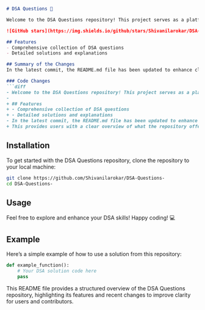 ```markdown
# DSA Questions 🚀

Welcome to the DSA Questions repository! This project serves as a platform for developers and learners to practice and enhance their skills in Data Structures and Algorithms (DSA). This repository is designed to help you improve your understanding of various data structures and algorithms through a collection of questions and solutions.

![GitHub stars](https://img.shields.io/github/stars/Shivanilarokar/DSA-Questions-?style=social) ![Forks](https://img.shields.io/github/forks/Shivanilarokar/DSA-Questions-?style=social)

## Features
- Comprehensive collection of DSA questions
- Detailed solutions and explanations

## Summary of the Changes
In the latest commit, the README.md file has been updated to enhance clarity and structure by adding a dedicated **Features** section. This provides users with a clear overview of what the repository offers.

### Code Changes
```diff
- Welcome to the DSA Questions repository! This project serves as a platform for developers and learners to practice and enhance their skills in Data Structures and Algorithms (DSA). This repository is designed to help you improve your understanding of various data structures and algorithms through a collection of questions and solutions.
- 
+ ## Features
+ - Comprehensive collection of DSA questions
+ - Detailed solutions and explanations
- In the latest commit, the README.md file has been updated to enhance clarity and structure by adding a dedicated **Features** section.
+ This provides users with a clear overview of what the repository offers.
```

## Installation
To get started with the DSA Questions repository, clone the repository to your local machine:

```bash
git clone https://github.com/Shivanilarokar/DSA-Questions-
cd DSA-Questions-
```

## Usage
Feel free to explore and enhance your DSA skills! Happy coding! 💻

## Example
Here’s a simple example of how to use a solution from this repository:
```python
def example_function():
    # Your DSA solution code here
    pass
```

This README file provides a structured overview of the DSA Questions repository, highlighting its features and recent changes to improve clarity for users and contributors.
```